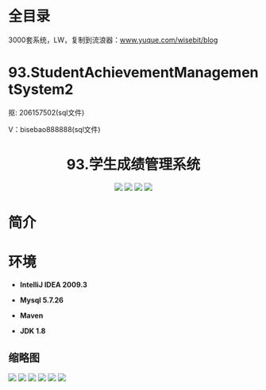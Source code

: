 # 全目录

3000套系统，LW，复制到流浪器：www.yuque.com/wisebit/blog

# 93.StudentAchievementManagementSystem2

<p>抠: 206157502(sql文件)</p>
<p>V：bisebao888888(sql文件)</p>

<p><h1 align="center">93.学生成绩管理系统</h1></p>

<p align="center">
	<img src="https://img.shields.io/badge/jdk-1.8-orange.svg"/>
    <img src="https://img.shields.io/badge/spring-5.x-lightgrey.svg"/>
    <img src="https://img.shields.io/badge/springmvc-3.x-blue.svg"/>
    <img src="https://img.shields.io/badge/mybatis-3.x-blue.svg"/>
</p>

# 简介
>
# 环境

- <b>IntelliJ IDEA 2009.3</b>

- <b>Mysql 5.7.26</b>

- <b>Maven</b>

- <b>JDK 1.8</b>



## 缩略图

![](https://bitwise.oss-cn-heyuan.aliyuncs.com/2024/9/10/54488407-be2e-45ac-9099-b6ad977ada33.png)
![](https://bitwise.oss-cn-heyuan.aliyuncs.com/2024/9/10/17d7a9c3-72c5-4a0f-8153-135ad6881737.png)
![](https://bitwise.oss-cn-heyuan.aliyuncs.com/2024/9/10/afc1f757-ddd0-4c57-8b7e-94569e5acea1.png)
![](https://bitwise.oss-cn-heyuan.aliyuncs.com/2024/9/10/404af0f3-823f-4b3c-9b5e-a4856fc3229f.png)
![](https://bitwise.oss-cn-heyuan.aliyuncs.com/2024/9/10/dae3bdc4-e728-408b-9e29-9b822574882f.png)
![](https://bitwise.oss-cn-heyuan.aliyuncs.com/2024/9/10/5996ce56-40eb-49ad-96b5-b2b8cf0bf6df.png)

